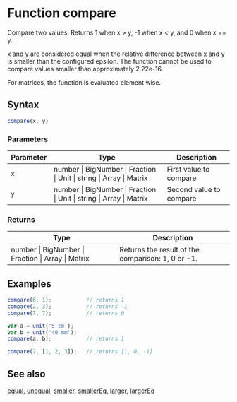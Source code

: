<!-- Note: This file is automatically generated from source code comments. Changes made in this file will be overridden. -->

# Function compare

Compare two values. Returns 1 when x > y, -1 when x < y, and 0 when x == y.

x and y are considered equal when the relative difference between x and y
is smaller than the configured epsilon. The function cannot be used to
compare values smaller than approximately 2.22e-16.

For matrices, the function is evaluated element wise.


## Syntax

```js
compare(x, y)
```

### Parameters

Parameter | Type | Description
--------- | ---- | -----------
`x` | number &#124; BigNumber &#124; Fraction &#124; Unit &#124; string &#124; Array &#124; Matrix | First value to compare
`y` | number &#124; BigNumber &#124; Fraction &#124; Unit &#124; string &#124; Array &#124; Matrix | Second value to compare

### Returns

Type | Description
---- | -----------
number &#124; BigNumber &#124; Fraction &#124; Array &#124; Matrix | Returns the result of the comparison: 1, 0 or -1.


## Examples

```js
compare(6, 1);           // returns 1
compare(2, 3);           // returns -1
compare(7, 7);           // returns 0

var a = unit('5 cm');
var b = unit('40 mm');
compare(a, b);           // returns 1

compare(2, [1, 2, 3]);   // returns [1, 0, -1]
```


## See also

[equal](equal.md),
[unequal](unequal.md),
[smaller](smaller.md),
[smallerEq](smallerEq.md),
[larger](larger.md),
[largerEq](largerEq.md)
